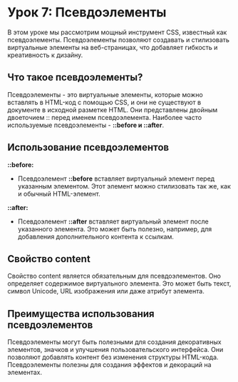 # Урок 7: Псевдоэлементы

В этом уроке мы рассмотрим мощный инструмент CSS, известный как псевдоэлементы. Псевдоэлементы позволяют создавать и стилизовать виртуальные элементы на веб-страницах, что добавляет гибкость и креативность к дизайну.

## Что такое псевдоэлементы?

Псевдоэлементы - это виртуальные элементы, которые можно вставлять в HTML-код с помощью CSS, и они не существуют в документе в исходной разметке HTML. Они представлены двойным двоеточием :: перед именем псевдоэлемента. Наиболее часто используемые псевдоэлементы - **::before и ::after**.

## Использование псевдоэлементов

**::before:**

- Псевдоэлемент **::before** вставляет виртуальный элемент перед указанным элементом. Этот элемент можно стилизовать так же, как и обычный HTML-элемент.


**::after:**

- Псевдоэлемент **::after** вставляет виртуальный элемент после указанного элемента. Это может быть полезно, например, для добавления дополнительного контента к ссылкам.


## Свойство content

Свойство content является обязательным для псевдоэлементов. Оно определяет содержимое виртуального элемента. Это может быть текст, символ Unicode, URL изображения или даже атрибут элемента.


## Преимущества использования псевдоэлементов

Псевдоэлементы могут быть полезными для создания декоративных элементов, значков и улучшения пользовательского интерфейса.
Они позволяют добавлять контент без изменения структуры HTML-кода.
Псевдоэлементы полезны для создания эффектов и декораций на элементах.
